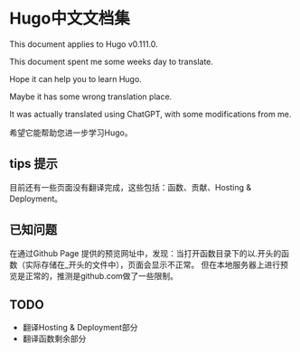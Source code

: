 # Hugo中文文档集
This document applies to Hugo v0.111.0.

This document spent me some weeks day to translate.

Hope it can help you to learn Hugo.

Maybe it has some wrong translation place.

It was actually translated using ChatGPT, with some modifications from me.

希望它能帮助您进一步学习Hugo。

## tips 提示
目前还有一些页面没有翻译完成，这些包括：函数、贡献、Hosting & Deployment。

## 已知问题
在通过Github Page 提供的预览网址中，发现：当打开函数目录下的以.开头的函数（实际存储在_开头的文件中），页面会显示不正常。
但在本地服务器上进行预览是正常的，推测是github.com做了一些限制。

## TODO
- 翻译Hosting & Deployment部分
- 翻译函数剩余部分
